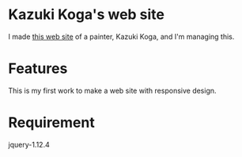 # Kazuki Koga's web site
I made <a href = "https://kogakazuki.com">this web site</a> of a painter, Kazuki Koga, and I'm managing this.


# Features
This is my first work to make a web site with responsive design.

# Requirement
jquery-1.12.4
